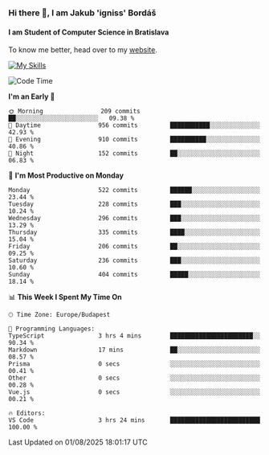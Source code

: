 ### Hi there 👋, I am Jakub 'igniss' Bordáš

#### I am Student of Computer Science in Bratislava
To know me better, head over to my [website](https://bordas.sk).

[![My Skills](https://skillicons.dev/icons?i=js,typescript,html,css,figma,svelte,vue,next,postgresql,nest,express,nodejs)](https://bordas.sk)


<!--START_SECTION:waka-->
![Code Time](http://img.shields.io/badge/Code%20Time-2%2C005%20hrs%202%20mins-blue)

**I'm an Early 🐤** 

```text
🌞 Morning                209 commits         ██░░░░░░░░░░░░░░░░░░░░░░░   09.38 % 
🌆 Daytime                956 commits         ███████████░░░░░░░░░░░░░░   42.93 % 
🌃 Evening                910 commits         ██████████░░░░░░░░░░░░░░░   40.86 % 
🌙 Night                  152 commits         ██░░░░░░░░░░░░░░░░░░░░░░░   06.83 % 
```
📅 **I'm Most Productive on Monday** 

```text
Monday                   522 commits         ██████░░░░░░░░░░░░░░░░░░░   23.44 % 
Tuesday                  228 commits         ███░░░░░░░░░░░░░░░░░░░░░░   10.24 % 
Wednesday                296 commits         ███░░░░░░░░░░░░░░░░░░░░░░   13.29 % 
Thursday                 335 commits         ████░░░░░░░░░░░░░░░░░░░░░   15.04 % 
Friday                   206 commits         ██░░░░░░░░░░░░░░░░░░░░░░░   09.25 % 
Saturday                 236 commits         ███░░░░░░░░░░░░░░░░░░░░░░   10.60 % 
Sunday                   404 commits         █████░░░░░░░░░░░░░░░░░░░░   18.14 % 
```


📊 **This Week I Spent My Time On** 

```text
🕑︎ Time Zone: Europe/Budapest

💬 Programming Languages: 
TypeScript               3 hrs 4 mins        ███████████████████████░░   90.34 % 
Markdown                 17 mins             ██░░░░░░░░░░░░░░░░░░░░░░░   08.57 % 
Prisma                   0 secs              ░░░░░░░░░░░░░░░░░░░░░░░░░   00.41 % 
Other                    0 secs              ░░░░░░░░░░░░░░░░░░░░░░░░░   00.28 % 
Vue.js                   0 secs              ░░░░░░░░░░░░░░░░░░░░░░░░░   00.21 % 

🔥 Editors: 
VS Code                  3 hrs 24 mins       █████████████████████████   100.00 % 
```


 Last Updated on 01/08/2025 18:01:17 UTC
<!--END_SECTION:waka-->
